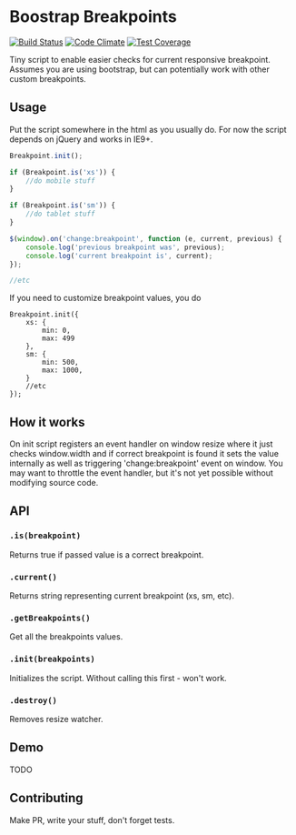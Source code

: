 Boostrap Breakpoints
====================

[![Build Status](https://travis-ci.org/vxsx/bootstrap-breakpoints.svg?branch=master)](https://travis-ci.org/vxsx/bootstrap-breakpoints)
[![Code Climate](https://codeclimate.com/github/vxsx/bootstrap-breakpoints/badges/gpa.svg)](https://codeclimate.com/github/vxsx/bootstrap-breakpoints)
[![Test Coverage](https://codeclimate.com/github/vxsx/bootstrap-breakpoints/badges/coverage.svg)](https://codeclimate.com/github/vxsx/bootstrap-breakpoints)

Tiny script to enable easier checks for current responsive breakpoint. Assumes you are using bootstrap, but can potentially work with other custom breakpoints.

## Usage

Put the script somewhere in the html as you usually do.
For now the script depends on jQuery and works in IE9+.

```js
Breakpoint.init();

if (Breakpoint.is('xs')) {
    //do mobile stuff
}

if (Breakpoint.is('sm')) {
    //do tablet stuff
}

$(window).on('change:breakpoint', function (e, current, previous) {
    console.log('previous breakpoint was', previous);
    console.log('current breakpoint is', current);
});

//etc
```

If you need to customize breakpoint values, you do

```
Breakpoint.init({
    xs: {
        min: 0,
        max: 499
    },
    sm: {
        min: 500,
        max: 1000,
    }
    //etc
});
```

## How it works

On init script registers an event handler on window resize where it just checks window.width 
and if correct breakpoint is found it sets the value internally as well as triggering 'change:breakpoint' event
on window.  You may want to throttle the event handler, but it's not yet possible without modifying source code.

## API

### `.is(breakpoint)`

Returns true if passed value is a correct breakpoint.

### `.current()`

Returns string representing current breakpoint (xs, sm, etc).

### `.getBreakpoints()`

Get all the breakpoints values.

### `.init(breakpoints)`

Initializes the script. Without calling this first - won't work.

### `.destroy()`

Removes resize watcher.

## Demo

TODO

## Contributing

Make PR, write your stuff, don't forget tests.
